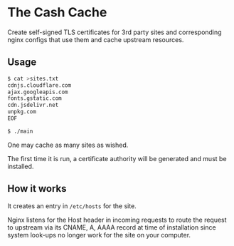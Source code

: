 # The Cash Cache

Create self-signed TLS certificates for 3rd party sites and corresponding nginx
configs that use them and cache upstream resources.

## Usage

```bash
$ cat >sites.txt
cdnjs.cloudflare.com
ajax.googleapis.com
fonts.gstatic.com
cdn.jsdelivr.net
unpkg.com
EOF

$ ./main
```

One may cache as many sites as wished.

The first time it is run, a certificate authority will be generated and must be
installed.

## How it works

It creates an entry in `/etc/hosts` for the site.

Nginx listens for the Host header in incoming requests to route the request to
upstream via its CNAME, A, AAAA record at time of installation since system
look-ups no longer work for the site on your computer.
